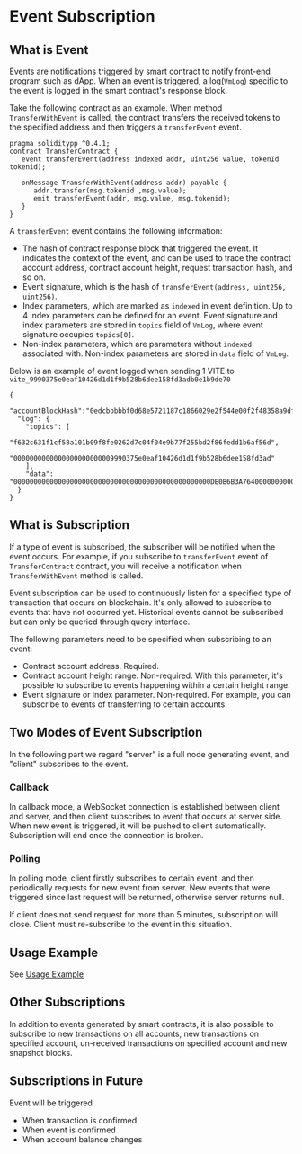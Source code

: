# Event Subscription

## What is Event

Events are notifications triggered by smart contract to notify front-end program such as dApp.
When an event is triggered, a log(`VmLog`) specific to the event is logged in the smart contract's response block.

Take the following contract as an example. When method `TransferWithEvent` is called, the contract transfers the received tokens to the specified address and then triggers a `transferEvent` event.

```
pragma soliditypp ^0.4.1;
contract TransferContract {
   event transferEvent(address indexed addr, uint256 value, tokenId tokenid);
   
   onMessage TransferWithEvent(address addr) payable {
      addr.transfer(msg.tokenid ,msg.value);
      emit transferEvent(addr, msg.value, msg.tokenid);      
   }
}
```

A `transferEvent` event contains the following information:
* The hash of contract response block that triggered the event. It indicates the context of the event, and can be used to trace the contract account address, contract account height, request transaction hash, and so on.
* Event signature, which is the hash of `transferEvent(address, uint256, uint256)`.
* Index parameters, which are marked as `indexed` in event definition. Up to 4 index parameters can be defined for an event. Event signature and index parameters are stored in `topics` field of `VmLog`, where event signature occupies `topics[0]`.
* Non-index parameters, which are parameters without `indexed` associated with. Non-index parameters are stored in `data` field of `VmLog`.

Below is an example of event logged when sending 1 VITE to `vite_9990375e0eaf10426d1d1f9b528b6dee158fd3adb0e1b9de70`
```
{
  "accountBlockHash":"0edcbbbbbf0d68e5721187c1866029e2f544e00f2f48358a9df5ca18f5d1d5a2",
  "log": {
    "topics": [
        "f632c631f1cf58a101b09f8fe0262d7c04f04e9b77f255bd2f86fedd1b6af56d",
        "0000000000000000000000009990375e0eaf10426d1d1f9b528b6dee158fd3ad"
    ],
    "data": "0000000000000000000000000000000000000000000000000DE0B6B3A764000000000000000000000000000000000000000000005649544520544f4b454e6e40"
  }
}
```

## What is Subscription

If a type of event is subscribed, the subscriber will be notified when the event occurs. 
For example, if you subscribe to `transferEvent` event of `TransferContract` contract, you will receive a notification when `TransferWithEvent` method is called.

Event subscription can be used to continuously listen for a specified type of transaction that occurs on blockchain. 
It's only allowed to subscribe to events that have not occurred yet. Historical events cannot be subscribed but can only be queried through query interface.

The following parameters need to be specified when subscribing to an event:
* Contract account address. Required.
* Contract account height range. Non-required. With this parameter, it's possible to subscribe to events happening within a certain height range.
* Event signature or index parameter. Non-required. For example, you can subscribe to events of transferring to certain accounts.

## Two Modes of Event Subscription

In the following part we regard "server" is a full node generating event, and "client" subscribes to the event.

### Callback

In callback mode, a WebSocket connection is established between client and server, and then client subscribes to event that occurs at server side. 
When new event is triggered, it will be pushed to client automatically. Subscription will end once the connection is broken.

### Polling

In polling mode, client firstly subscribes to certain event, and then periodically requests for new event from server. 
New events that were triggered since last request will be returned, otherwise server returns null.

If client does not send request for more than 5 minutes, subscription will close. Client must re-subscribe to the event in this situation.

## Usage Example

See [Usage Example](../../api/rpc/subscribe.html#Usage-Example)

## Other Subscriptions

In addition to events generated by smart contracts, it is also possible to subscribe to new transactions on all accounts, new transactions on specified account, un-received transactions on specified account and new snapshot blocks. 

## Subscriptions in Future

Event will be triggered
* When transaction is confirmed
* When event is confirmed
* When account balance changes



